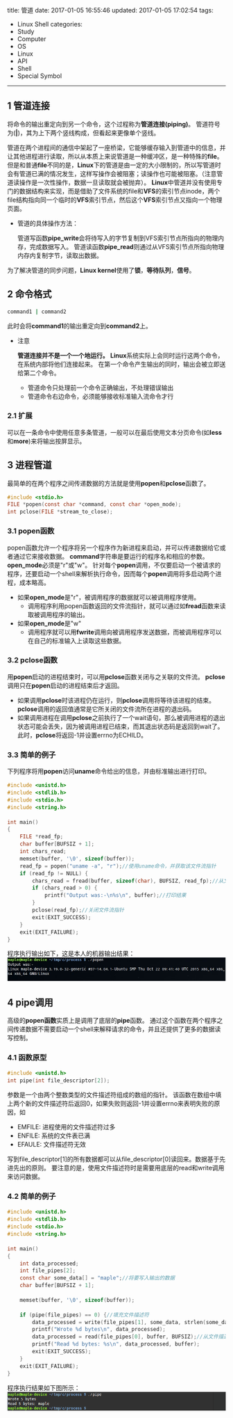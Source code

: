 title: 管道
date: 2017-01-05 16:55:46
updated: 2017-01-05 17:02:54
tags:
- Linux Shell
categories:
- Study
- Computer
- OS
- Linux
- API
- Shell
- Special Symbol
---
## 1 管道连接

将命令的输出重定向到另一个命令，这个过程称为**管道连接(piping)**。
管道符号为(**|**)，其为上下两个竖线构成，但看起来更像单个竖线。

管道在两个进程间的通信中架起了一座桥梁，它能够缓存输入到管道中的信息，并让其他进程进行读取，所以从本质上来说管道是一种缓冲区，是一种特殊的**file**。
但是和普通**file**不同的是，**Linux**下的管道是由一定的大小限制的，所以写管道时会有管道已满的情况发生，这样写操作会被阻塞；读操作也可能被阻塞。（注意管道读操作是一次性操作，数据一旦读取就会被抛弃）。
**Linux**中管道并没有使用专门的数据结构来实现，而是借助了文件系统的file和**VFS**的索引节点inode，两个file结构指向同一个临时的**VFS**索引节点，然后这个**VFS**索引节点又指向一个物理页面。

- 管道的具体操作方法：

    管道写函数**pipe_write**会将待写入的字节复制到VFS索引节点所指向的物理内存，完成数据写入。
    管道读函数**pipe_read**则通过从VFS索引节点所指向物理内存内复制字节，读取出数据。

为了解决管道的同步问题，**Linux kernel**使用了**锁**，**等待队列**，**信号**。

## 2 命令格式

```bash
command1 | command2
```

此时会将**command1**的输出重定向到**command2**上。

- 注意
    
    **管道连接并不是一个一个地运行。**
    **Linux**系统实际上会同时运行这两个命令，在系统内部将他们连接起来。
    在第一个命令产生输出的同时，输出会被立即送给第二个命令。

    - 管道命令只处理前一个命令正确输出，不处理错误输出
    - 管道命令右边命令，必须能够接收标准输入流命令才行

### 2.1 扩展
可以在一条命令中使用任意多条管道，一般可以在最后使用文本分页命令(如**less**和**more**)来将输出按屏显示。

## 3 进程管道

最简单的在两个程序之间传递数据的方法就是使用**popen**和**pclose**函数了。

```c
#include <stdio.h>
FILE *popen(const char *command, const char *open_mode);
int pclose(FILE *stream_to_close);
```

### 3.1 popen函数

popen函数允许一个程序将另一个程序作为新进程来启动，并可以传递数据给它或者通过它来接收数据。
**command**字符串是要运行的程序名和相应的参数。
**open_mode**必须是"r"或"w"。
针对每个**popen**调用，不仅要启动一个被请求的程序，还要启动一个shell来解析执行命令，因而每个**popen**调用将多启动两个进程，成本略高。

- 如果**open_mode**是"r"，被调用程序的数据就可以被调用程序使用。
    - 调用程序利用popen函数返回的文件流指针，就可以通过如**fread**函数来读取被调用程序的输出。
- 如果**open_mode**是"w"
   - 调用程序就可以用**fwrite**调用向被调用程序发送数据，而被调用程序可以在自己的标准输入上读取这些数据。

### 3.2 pclose函数

用**popen**启动的进程结束时，可以用**pclose**函数关闭与之关联的文件流。
**pclose**调用只在**popen**启动的进程结束后才返回。
- 如果调用**pclose**时该进程仍在运行，则**pclose**调用将等待该进程的结束。
**pclose**调用的返回值通常是它所关闭的文件流所在进程的退出码。
- 如果调用进程在调用**pclose**之前执行了一个wait语句，那么被调用进程的退出状态可能会丢失，因为被调用进程已结束，而其退出状态码是返回到wait了。此时，**pclose**将返回-1并设置errno为ECHILD。

### 3.3 简单的例子

下列程序将用**popen**访问**uname**命令给出的信息，并由标准输出进行打印。

```c
#include <unistd.h>
#include <stdlib.h>
#include <stdio.h>
#include <string.h>

int main()
{
    FILE *read_fp;
    char buffer[BUFSIZ + 1];
    int chars_read;
    memset(buffer, '\0', sizeof(buffer));
    read_fp = popen("uname -a", "r");//使用uname命令，并获取该文件流指针
    if (read_fp != NULL) {
        chars_read = fread(buffer, sizeof(char), BUFSIZ, read_fp);//从文件流读取数据
        if (chars_read > 0) {
            printf("Output was:-\n%s\n", buffer);//打印结果
        }
        pclose(read_fp);//关闭文件流指针
        exit(EXIT_SUCCESS);
    }
    exit(EXIT_FAILURE);
}
```

程序执行输出如下，这是本人的机器输出结果：
![](../post_img/586e0a0bab6441236e004761)

## 4 pipe调用

高级的**popen函数**实质上是调用了底层的**pipe**函数。
通过这个函数在两个程序之间传递数据不需要启动一个shell来解释请求的命令，并且还提供了更多的数据读写控制。

### 4.1 函数原型

```c
#include <unistd.h>
int pipe(int file_descriptor[2]);
```

参数是一个由两个整数类型的文件描述符组成的数组的指针。
该函数在数组中填上两个新的文件描述符后返回0，如果失败则返回-1并设置errno来表明失败的原因，如

- EMFILE:    进程使用的文件描述符过多
- ENFILE:    系统的文件表已满
- EFAULE:    文件描述符无效

写到file_descriptor[1]的所有数据都可以从file_descriptor[0]读回来。数据基于先进先出的原则。
要注意的是，使用文件描述符时是需要用底层的read和write调用来访问数据。

### 4.2 简单的例子

```c
#include <unistd.h>
#include <stdlib.h>
#include <stdio.h>
#include <string.h>

int main()
{
    int data_processed;
    int file_pipes[2];
    const char some_data[] = "maple";//将要写入输出的数据
    char buffer[BUFSIZ + 1];

    memset(buffer, '\0', sizeof(buffer));

    if (pipe(file_pipes) == 0) {//填充文件描述符
        data_processed = write(file_pipes[1], some_data, strlen(some_data));//向文件描述符写入数据
        printf("Wrote %d bytes\n", data_processed);
        data_processed = read(file_pipes[0], buffer, BUFSIZ);//从文件描述符读取数据
        printf("Read %d bytes: %s\n", data_processed, buffer);
        exit(EXIT_SUCCESS);
    }
    exit(EXIT_FAILURE);
}
```
 
程序执行结果如下图所示：
![](../post_img/586e0a15ab6441209e00488a)
 